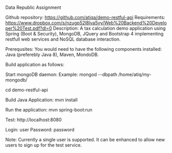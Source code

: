 
Data Republic Assignment

Github repository:   https://github.com/atiqa/demo-restful-api
Requirements: https://www.dropbox.com/s/nzugp52l8lva5vy/Web%20Backend%20Developer%20Test.pdf?dl=0
Description: A tax calculation demo application using Spring (Boot & Security), MongoDB, JQuery and Bootstrap 4 implementing restfull web services and NoSQL database interaction. 

Prerequsites: You would need to have the following components installed:
	Java (preferebly Java 8), Maven, MondoDB.

Build application as follows:

Start mongoDB daemon:
	Example: mongod --dbpath /home/atiq/my-mongodb/

cd demo-restful-api

Build Java Application:
	mvn install

Run the application:
	mvn spring-boot:run

Test: http://localhost:8080

Login: user
Password: password

Note: Currently a single user is supported. It can be enhanced to allow new users to sign up for the test service.

